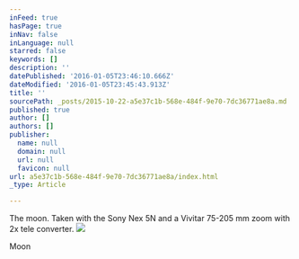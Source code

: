 ```yaml
---
inFeed: true
hasPage: true
inNav: false
inLanguage: null
starred: false
keywords: []
description: ''
datePublished: '2016-01-05T23:46:10.666Z'
dateModified: '2016-01-05T23:45:43.913Z'
title: ''
sourcePath: _posts/2015-10-22-a5e37c1b-568e-484f-9e70-7dc36771ae8a.md
published: true
author: []
authors: []
publisher:
  name: null
  domain: null
  url: null
  favicon: null
url: a5e37c1b-568e-484f-9e70-7dc36771ae8a/index.html
_type: Article

---
```

The moon. Taken with the Sony Nex 5N and a Vivitar 75-205 mm zoom with 2x tele converter. ![](https://the-grid-user-content.s3-us-west-2.amazonaws.com/22ca3ca1-5358-46ef-8134-2b1a27f62ab7.jpg)

Moon